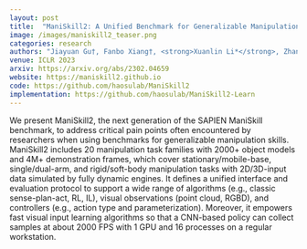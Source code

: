 ```yaml
---
layout: post
title:  "ManiSkill2: A Unified Benchmark for Generalizable Manipulation Skills"
image: /images/maniskill2_teaser.png
categories: research
authors: "Jiayuan Gu†, Fanbo Xiang†, <strong>Xuanlin Li*</strong>, Zhan Ling*, Xiqiang Liu*, Tongzhou Mu*, Yihe Tang*, Stone Tao*, Xinyue Wei*, Yunchao Yao*, Xiaodi Yuan, Pengwei Xie, Zhiao Huang, Rui Chen, Hao Su"
venue: ICLR 2023
arxiv: https://arxiv.org/abs/2302.04659
website: https://maniskill2.github.io
code: https://github.com/haosulab/ManiSkill2
implementation: https://github.com/haosulab/ManiSkill2-Learn
---
```

We present ManiSkill2, the next generation of the SAPIEN ManiSkill benchmark, to address critical pain points often encountered by researchers when using benchmarks for generalizable manipulation skills. ManiSkill2 includes 20 manipulation task families with 2000+ object models and 4M+ demonstration frames, which cover stationary/mobile-base, single/dual-arm, and rigid/soft-body manipulation tasks with 2D/3D-input data simulated by fully dynamic engines. It defines a unified interface and evaluation protocol to support a wide range of algorithms (e.g., classic sense-plan-act, RL, IL), visual observations (point cloud, RGBD), and controllers (e.g., action type and parameterization). Moreover, it empowers fast visual input learning algorithms so that a CNN-based policy can collect samples at about 2000 FPS with 1 GPU and 16 processes on a regular workstation. 